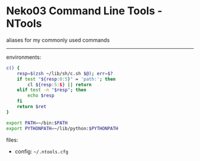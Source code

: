 # Neko03 Command Line Tools - NTools
aliases for my commonly used commands

---
environments:
```sh
c() {
    resp=$(zsh ~/lib/sh/c.sh $@); err=$?
    if test "${resp:0:5}" = 'path:'; then
        cl ${resp:5:$} || return
    elif test -n "$resp"; then
        echo $resp
    fi
    return $ret
}

export PATH=~/bin:$PATH 
export PYTHONPATH=~/lib/python:$PYTHONPATH
```
files:
* config: `~/.ntools.cfg`
